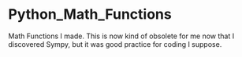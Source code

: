 # Python_Math_Functions
Math Functions I made. This is now kind of obsolete for me now that I discovered Sympy, but it was good practice for coding I suppose.
